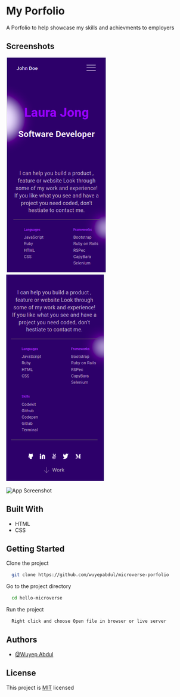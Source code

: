 # My Porfolio

A Porfolio to help showcase my skills and achievments to employers

## Screenshots

<img src="images/mobile-view.png" >

<img src="images/mobile-view2.png">

![App Screenshot](https://via.placeholder.com/468x300?text=App+Screenshot+Here)

## Built With

- HTML
- CSS

## Getting Started

Clone the project

```bash
  git clone https://github.com/wuyepabdul/microverse-porfolio
```

Go to the project directory

```bash
  cd hello-microverse
```

Run the project

```bash
  Right click and choose Open file in browser or live server

```

## Authors

- [@Wuyep Abdul](https://www.github.com/wuyepabdul)

## License

This project is [MIT](https://choosealicense.com/licenses/mit/) licensed
